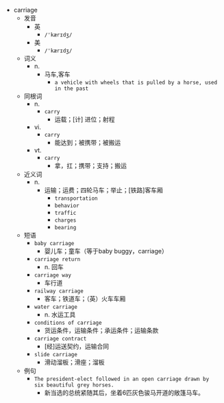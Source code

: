 - carriage
  - 发音
    - 英
      - `/'kærɪdʒ/`
    - 美
      - `/'kærɪdʒ/`
  - 词义
    - n.
      - 马车,客车
        - `a vehicle with wheels that is pulled by a horse, used in the past`
  - 同根词
    - n.
      - `carry`
        - 运载；[计] 进位；射程
    - vi.
      - `carry`
        - 能达到；被携带；被搬运
    - vt.
      - `carry`
        - 拿，扛；携带；支持；搬运
  - 近义词
    - n.
      - 运输；运费；四轮马车；举止；[铁路]客车厢
        - `transportation`
        - `behavior`
        - `traffic`
        - `charges`
        - `bearing`
  - 短语
    - `baby carriage`
      - 婴儿车；童车（等于baby buggy，carriage） 
    - `carriage return`
      - n. 回车 
    - `carriage way`
      - 车行道 
    - `railway carriage`
      - 客车；铁道车；（英）火车车厢 
    - `water carriage`
      - n. 水运工具 
    - `conditions of carriage`
      - 货运条件，运输条件；承运条件；运输条款 
    - `carriage contract`
      - [经]运送契约，运输合同 
    - `slide carriage`
      - 滑动溜板；滑座；溜板 
  - 例句
    - `The president-elect followed in an open carriage drawn by six beautiful grey horses.`
      - 新当选的总统紧随其后，坐着6匹灰色骏马开道的敞篷马车。

